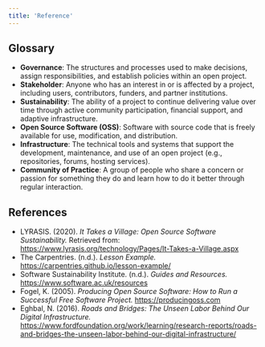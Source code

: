 ```yaml
---
title: 'Reference'
---
```


## Glossary

- **Governance**: The structures and processes used to make decisions, assign responsibilities, and establish policies within an open project.
- **Stakeholder**: Anyone who has an interest in or is affected by a project, including users, contributors, funders, and partner institutions.
- **Sustainability**: The ability of a project to continue delivering value over time through active community participation, financial support, and adaptive infrastructure.
- **Open Source Software (OSS)**: Software with source code that is freely available for use, modification, and distribution.
- **Infrastructure**: The technical tools and systems that support the development, maintenance, and use of an open project (e.g., repositories, forums, hosting services).
- **Community of Practice**: A group of people who share a concern or passion for something they do and learn how to do it better through regular interaction.

## References

- LYRASIS. (2020). *It Takes a Village: Open Source Software Sustainability.* Retrieved from: https://www.lyrasis.org/technology/Pages/It-Takes-a-Village.aspx
- The Carpentries. (n.d.). *Lesson Example.* https://carpentries.github.io/lesson-example/
- Software Sustainability Institute. (n.d.). *Guides and Resources.* https://www.software.ac.uk/resources
- Fogel, K. (2005). *Producing Open Source Software: How to Run a Successful Free Software Project.* https://producingoss.com
- Eghbal, N. (2016). *Roads and Bridges: The Unseen Labor Behind Our Digital Infrastructure.* https://www.fordfoundation.org/work/learning/research-reports/roads-and-bridges-the-unseen-labor-behind-our-digital-infrastructure/
